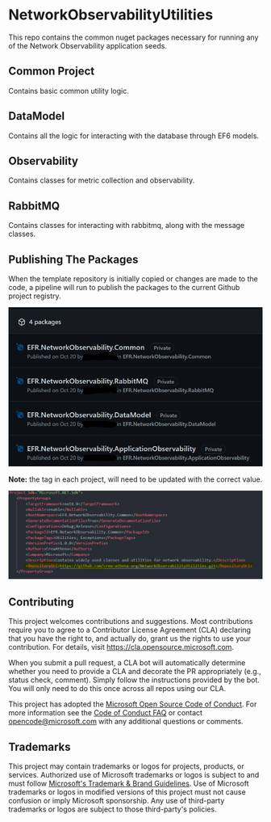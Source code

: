 # NetworkObservabilityUtilities

This repo contains the common nuget packages necessary for running any of the Network Observability application seeds.

## Common Project

Contains basic common utility logic.

## DataModel

Contains all the logic for interacting with the database through EF6 models.

## Observability

Contains classes for metric collection and observability.

## RabbitMQ

Contains classes for interacting with rabbitmq, along with the message classes.

## Publishing The Packages

When the template repository is initially copied or changes are made to the code, a pipeline will run to publish the packages to the current Github project registry.

![gitlab registry](./docs/images/githubPackages.png)

**Note:** the <RepositoryUrl> tag in each project, will need to be updated with the correct value.

![project file](./docs/images/repoUrl.png)

## Contributing

This project welcomes contributions and suggestions.  Most contributions require you to agree to a
Contributor License Agreement (CLA) declaring that you have the right to, and actually do, grant us
the rights to use your contribution. For details, visit https://cla.opensource.microsoft.com.

When you submit a pull request, a CLA bot will automatically determine whether you need to provide
a CLA and decorate the PR appropriately (e.g., status check, comment). Simply follow the instructions
provided by the bot. You will only need to do this once across all repos using our CLA.

This project has adopted the [Microsoft Open Source Code of Conduct](https://opensource.microsoft.com/codeofconduct/).
For more information see the [Code of Conduct FAQ](https://opensource.microsoft.com/codeofconduct/faq/) or
contact [opencode@microsoft.com](mailto:opencode@microsoft.com) with any additional questions or comments.

## Trademarks

This project may contain trademarks or logos for projects, products, or services. Authorized use of Microsoft
trademarks or logos is subject to and must follow
[Microsoft's Trademark & Brand Guidelines](https://www.microsoft.com/en-us/legal/intellectualproperty/trademarks/usage/general).
Use of Microsoft trademarks or logos in modified versions of this project must not cause confusion or imply Microsoft sponsorship.
Any use of third-party trademarks or logos are subject to those third-party's policies.
